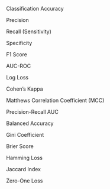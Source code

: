 Classification
Accuracy

Precision

Recall (Sensitivity)

Specificity

F1 Score

AUC-ROC

Log Loss

Cohen’s Kappa

Matthews Correlation Coefficient (MCC)

Precision-Recall AUC

Balanced Accuracy

Gini Coefficient

Brier Score

Hamming Loss

Jaccard Index

Zero-One Loss
